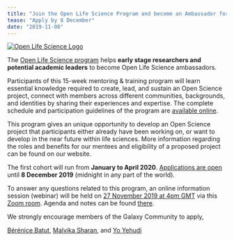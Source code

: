 ```yaml
---
title: "Join the Open Life Science Program and become an Ambassador for Openness in Life Science"
tease: "Apply by 8 December"
date: "2019-11-08"
---
```


[<img class="float-right" style="max-width: 16rem" src="/images/logos/open-life-science-logo.png" alt="Open Life Science Logo" />](https://openlifesci.org/)

The [Open Life Science program](https://openlifesci.org/) helps **early stage researchers and potential academic leaders** to become Open Life Science ambassadors.

Participants of this 15-week mentoring & training program will learn essential knowledge required to create, lead, and sustain an Open Science project, connect with members across different communities, backgrounds, and identities by sharing their experiences and expertise. The complete schedule and participation guidelines of the program are [available online](https://openlifesci.org/syllabus).

This program gives an unique opportunity to develop an Open Science project that participants either already have been working on, or want to develop in the near future within life sciences. More information regarding the roles and benefits for our mentees and eligibility of a proposed project can be found on our website.

The first cohort will run from **January to April 2020**. [Applications are open](https://easychair.org/cfp/ols-2020) until **8 December 2019** (midnight in any part of the world). 

To answer any questions related to this program, an online information session (webinar) will be held on [27 November 2019 at 4pm GMT](https://arewemeetingyet.com/Berlin/2019-11-27/17:00/OpenLifeSci%20&%20eLife%20Application%20Webinar) via this [Zoom room](https://zoom.us/j/653381208). Agenda and notes can be found [there](https://docs.google.com/document/d/1EIDzZi5mgRiWR7cJQl0up470C87GsbcoTR_6-cs-SeE/edit?usp=sharing).

We strongly encourage members of the Galaxy Community to apply,

[Bérénice Batut](https://research.bebatut.fr/), [Malvika Sharan](https://github.com/malvikasharan), and [Yo Yehudi](https://github.com/yochannah)
